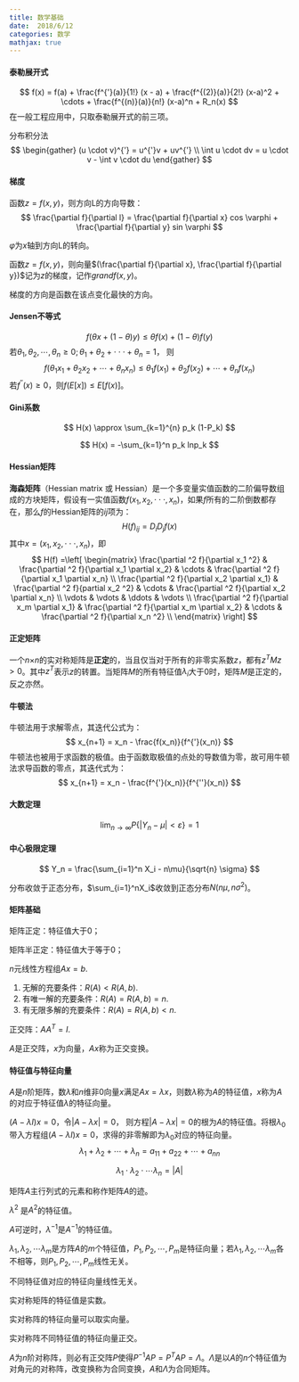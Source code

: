 ```yaml
---
title: 数学基础
date:  2018/6/12
categories: 数学
mathjax: true
---
```


#### 泰勒展开式

$$
f(x) = f(a) + \frac{f^{'}(a)}{1!} (x - a) + \frac{f^{(2)}(a)}{2!} (x-a)^2 + \cdots + \frac{f^{(n)}(a)}{n!} (x-a)^n + R_n(x)
$$
在一般工程应用中，只取泰勒展开式的前三项。



分布积分法
$$
\begin{gather}
(u \cdot v)^{'} = u^{'}v + uv^{'} \\
\int u \cdot dv = u \cdot v - \int v \cdot du
\end{gather}
$$

#### 梯度

函数$z=f(x,y)$，则方向L的方向导数：
$$
\frac{\partial f}{\partial l} = \frac{\partial f}{\partial x} cos \varphi + \frac{\partial f}{\partial y} sin \varphi
$$

$\varphi$为$x$轴到方向L的转向。



函数$z=f(x,y)$，则向量$(\frac{\partial f}{\partial x}, \frac{\partial f}{\partial y})$记为$z$的梯度，记作$grand f(x,y)$。

梯度的方向是函数在该点变化最快的方向。



#### Jensen不等式


$$
f(\theta x + (1 - \theta) y)  \le \theta f(x) + (1-\theta) f(y)
$$
若$\theta_1,\theta_2,\cdots, \theta_n \ge 0; \theta_1 + \theta_2 + \cdot \cdot \cdot + \theta_n = 1$， 则
$$
f(\theta_1 x_1 + \theta_2 x_2 + \cdots + \theta_n x_n ) \le \theta_1 f(x_1) + \theta_2 f(x_2) + \cdots + \theta_n f(x_n)
$$
若$f^{''}(x)  \ge 0$，则$f(E[x]) \le E[f(x)]$。



#### Gini系数

$$
H(x) \approx \sum_{k=1}^{n} p_k (1-P_k)
$$

$$
H(x) = -\sum_{k=1}^n p_k lnp_k
$$

#### Hessian矩阵

**海森矩阵**（Hessian matrix 或 Hessian）是一个多变量实值函数的二阶偏导数组成的方块矩阵，假设有一实值函数$f(x_1,x_2,\cdot \cdot \cdot, x_n)$，如果$f$所有的二阶倒数都存在，那么$f$的Hessian矩阵的$ij$项为：
$$
H(f)_{ij} = D_i D_j f(x)
$$
其中$x=(x_1,x_2,\cdot \cdot \cdot, x_n)$，即
$$
H(f) =\left[ 
	\begin{matrix}
	\frac{\partial ^2 f}{\partial x_1 ^2} & \frac{\partial ^2 f}{\partial x_1 \partial x_2} & \cdots & \frac{\partial ^2 f}{\partial x_1 \partial x_n} \\
	\frac{\partial ^2 f}{\partial x_2  \partial x_1} & \frac{\partial ^2 f}{partial x_2 ^2} & \cdots & \frac{\partial ^2 f}{\partial x_2 \partial x_n} \\
	\vdots & \vdots & \ddots & \vdots \\
	\frac{\partial ^2 f}{\partial x_m  \partial x_1} & \frac{\partial ^2 f}{\partial x_m \partial x_2} & \cdots & \frac{\partial ^2 f}{\partial x_n ^2} \\
	\end{matrix}
	\right]
$$

#### 正定矩阵

一个*n*×*n*的实对称矩阵是**正定**的，当且仅当对于所有的非零实系数$z$，都有$z^TMz > 0$。其中$z^T$表示$z$的转置。当矩阵$M$的所有特征值$\lambda_i$大于0时，矩阵$M$是正定的，反之亦然。

#### 牛顿法

牛顿法用于求解零点，其迭代公式为：
$$
x_{n+1} = x_n - \frac{f(x_n)}{f^{'}(x_n)}
$$
牛顿法也被用于求函数的极值。由于函数取极值的点处的导数值为零，故可用牛顿法求导函数的零点，其迭代式为：
$$
x_{n+1} = x_n - \frac{f^{'}(x_n)}{f^{''}(x_n)}
$$

#### 大数定理

$$
\lim_{n \to \infty } P\{ |Y_n - \mu| < \varepsilon \} = 1
$$

#### 中心极限定理

$$
Y_n = \frac{\sum_{i=1}^n X_i - n\mu}{\sqrt{n} \sigma}
$$

分布收敛于正态分布，$\sum_{i=1}^nX_i$收敛到正态分布$N(n\mu, n\sigma ^2)$。

#### 矩阵基础

矩阵正定：特征值大于0；

矩阵半正定：特征值大于等于0；



$n$元线性方程组$Ax=b$.

1. 无解的充要条件：$R(A) < R(A, b)$.
2. 有唯一解的充要条件：$R(A) =R(A, b) = n$.
3. 有无限多解的充要条件：$R(A) = R(A, b) < n$.



正交阵：$AA^T=I$.

$A$是正交阵，$x$为向量，$Ax$称为正交变换。



#### 特征值与特征向量

$A$是$n$阶矩阵，数$\lambda$和$n$维非0向量$x$满足$Ax=\lambda x$，则数$\lambda$称为$A$的特征值，$x$称为$A$的对应于特征值$\lambda$的特征向量。

$(A-\lambda I) x = 0$，令$|A-\lambda x| = 0$， 则方程$|A-\lambda x| = 0$的根为$A$的特征值。将根$\lambda _0$带入方程组$(A-\lambda I) x = 0$，求得的非零解即为$\lambda _0$对应的特征向量。
$$
\lambda _1 + \lambda _2 + \cdots + \lambda _n = a_{11} + a_{22} + \cdots + a_{nn}
$$

$$
\lambda _1 \cdot \lambda _2 \cdot \cdots \lambda _n = |A|
$$

矩阵$A$主行列式的元素和称作矩阵$A$的迹。

$\lambda ^2$ 是$A ^2$的特征值。

$A$可逆时，$\lambda ^{-1}$是$A^{-1}$的特征值。

$\lambda _1, \lambda _2, \cdots \lambda _m$是方阵$A$的$m$个特征值，$P_1, P_2, \cdots, P_m$是特征向量；若$\lambda _1, \lambda _2, \cdots \lambda _m$各不相等，则$P_1, P_2, \cdots, P_m$线性无关。

不同特征值对应的特征向量线性无关。

实对称矩阵的特征值是实数。

实对称阵的特征向量可以取实向量。

实对称阵不同特征值的特征向量正交。

$A$为$n$阶对称阵，则必有正交阵$P$使得$P^{-1}AP=P^TAP=\Lambda$。$\Lambda$是以$A$的$n$个特征值为对角元的对称阵，改变换称为合同变换，$A$和$\Lambda$为合同矩阵。















